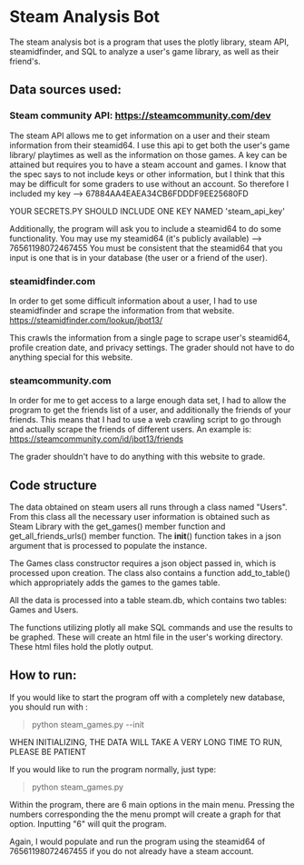 # Steam Analysis Bot
The steam analysis bot is a program that uses the plotly library, steam API, steamidfinder, and SQL to analyze a user's game library, 
as well as their friend's. 

## Data sources used:
### Steam community API: https://steamcommunity.com/dev
The steam API allows me to get information on a user and their steam information from their steamid64. I use this api to get both the user's
game library/ playtimes as well as the information on those games.
A key can be attained but requires you to have a steam account and games. I know that the spec says to not include keys or other information, 
but I think that this may be difficult for some graders to use without an account. So therefore I included my key --> 67884AA4EAEA34CB6FDDDF9EE25680FD

YOUR SECRETS.PY SHOULD INCLUDE ONE KEY NAMED 'steam_api_key' 

Additionally, the program will ask you to include a steamid64 to do some functionality. You may use my steamid64 (it's publicly available) --> 76561198072467455
You must be consistent that the steamid64 that you input is one that is in your database (the user or a friend of the user).

### steamidfinder.com
In order to get some difficult information about a user, I had to use steamidfinder and scrape the information from that website. 
https://steamidfinder.com/lookup/jbot13/

This crawls the information from a single page to scrape user's steamid64, profile creation date, and privacy settings. The grader should not have to do anything special for this website. 

### steamcommunity.com
In order for me to get access to a large enough data set, I had to allow the program to get the friends list of a user, and additionally
the friends of your friends. This means that I had to use a web crawling script to go through and actually scrape the friends of different
users.
An example is: https://steamcommunity.com/id/jbot13/friends

The grader shouldn't have to do anything with this website to grade. 

## Code structure
The data obtained on steam users all runs through a class named "Users". From this class all the necessary user information is obtained
such as Steam Library with the get_games() member function and get_all_friends_urls() member function. The __init__() function takes
in a json argument that is processed to populate the instance. 

The Games class constructor requires a json object passed in, which is processed upon creation. The class also contains a function add_to_table()
which appropriately adds the games to the games table.

All the data is processed into a table steam.db, which contains two tables: Games and Users. 

The functions utilizing plotly all make SQL commands and use the results to be graphed. These will create an html file in the user's working directory. These html files hold the plotly output.


## How to run:

If you would like to start the program off with a completely new database, you should run with :
> python steam_games.py --init

WHEN INITIALIZING, THE DATA WILL TAKE A VERY LONG TIME TO RUN, PLEASE BE PATIENT

If you would like to run the program normally, just type: 
> python steam_games.py

Within the program, there are 6 main options in the main menu. Pressing the numbers corresponding the the menu prompt will create a graph for that option. 
Inputting "6" will quit the program. 

Again, I would populate and run the program using the steamid64 of 76561198072467455 if you do not already have a steam account. 


